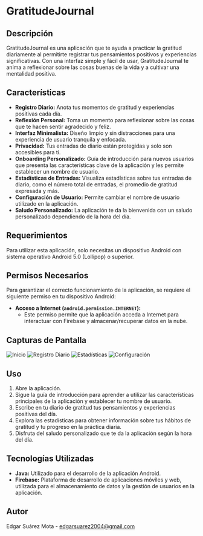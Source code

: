 # GratitudeJournal

## Descripción
GratitudeJournal es una aplicación que te ayuda a practicar la gratitud diariamente al permitirte registrar tus pensamientos positivos y experiencias significativas. Con una interfaz simple y fácil de usar, GratitudeJournal te anima a reflexionar sobre las cosas buenas de la vida y a cultivar una mentalidad positiva.

## Características
- **Registro Diario:** Anota tus momentos de gratitud y experiencias positivas cada día.
- **Reflexión Personal:** Toma un momento para reflexionar sobre las cosas que te hacen sentir agradecido y feliz.
- **Interfaz Minimalista:** Diseño limpio y sin distracciones para una experiencia de usuario tranquila y enfocada.
- **Privacidad:** Tus entradas de diario están protegidas y solo son accesibles para ti.
- **Onboarding Personalizado:** Guía de introducción para nuevos usuarios que presenta las características clave de la aplicación y les permite establecer un nombre de usuario.
- **Estadísticas de Entradas:** Visualiza estadísticas sobre tus entradas de diario, como el número total de entradas, el promedio de gratitud expresada y más.
- **Configuración de Usuario:** Permite cambiar el nombre de usuario utilizado en la aplicación.
- **Saludo Personalizado:** La aplicación te da la bienvenida con un saludo personalizado dependiendo de la hora del día.

## Requerimientos

Para utilizar esta aplicación, solo necesitas un dispositivo Android con sistema operativo Android 5.0 (Lollipop) o superior.

## Permisos Necesarios

Para garantizar el correcto funcionamiento de la aplicación, se requiere el siguiente permiso en tu dispositivo Android:

- **Acceso a Internet (`android.permission.INTERNET`):**
  - Este permiso permite que la aplicación acceda a Internet para interactuar con Firebase y almacenar/recuperar datos en la nube.

## Capturas de Pantalla
![Inicio](https://example.com/gratitudejournal/screenshots/home.png)
![Registro Diario](https://example.com/gratitudejournal/screenshots/journal.png)
![Estadísticas](https://example.com/gratitudejournal/screenshots/statistics.png)
![Configuración](https://example.com/gratitudejournal/screenshots/statistics.png)

## Uso
1. Abre la aplicación.
2. Sigue la guía de introducción para aprender a utilizar las características principales de la aplicación y establecer tu nombre de usuario.
3. Escribe en tu diario de gratitud tus pensamientos y experiencias positivas del día.
4. Explora las estadísticas para obtener información sobre tus hábitos de gratitud y tu progreso en la práctica diaria.
5. Disfruta del saludo personalizado que te da la aplicación según la hora del día.

## Tecnologías Utilizadas
- **Java:** Utilizado para el desarrollo de la aplicación Android.
- **Firebase:** Plataforma de desarrollo de aplicaciones móviles y web, utilizada para el almacenamiento de datos y la gestión de usuarios en la aplicación.

## Autor
Edgar Suárez Mota - edgarsuarez2004@gmail.com
